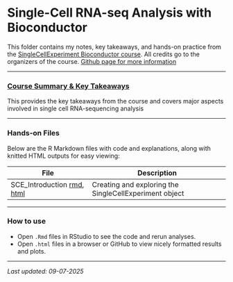# Single-Cell RNA-seq Analysis with Bioconductor

This folder contains my notes, key takeaways, and hands-on practice from the [SingleCellExperiment Bioconductor course](https://www.singlecellcourse.org/scrna-seq-analysis-with-bioconductor.html). All credits go to the organizers of the course.
[Github page for more information](https://github.com/cellgeni/scRNA.seq.course)

---

### [Course Summary & Key Takeaways]()
This provides the key takeaways from the course and covers major aspects involved in single cell RNA-sequencing analysis

---

### Hands-on Files

Below are the R Markdown files with code and explanations, along with knitted HTML outputs for easy viewing:

| File                  | Description                                   |
|-----------------------|-----------------------------------------------|
| SCE_Introduction [rmd](Intro_SingleCellExpreiment_class.Rmd), [html](https://vidhya2205.github.io/Single-Cell-Sequencing-Data-Analysis/sc-RNA-seq_Analysis_with_Bioconductor/Intro_SingleCellExpreiment_class.nb.html) | Creating and exploring the SingleCellExperiment object |

---

### How to use

- Open `.Rmd` files in RStudio to see the code and rerun analyses.
- Open `.html` files in a browser or GitHub to view nicely formatted results and plots.

---

*Last updated: 09-07-2025*
